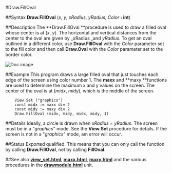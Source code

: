 
#Draw.FillOval

##Syntax
**Draw.FillOval** (_x_, _y_, _xRadius_, _yRadius_, _Color_ **: int**)



##Description
The **Draw.FillOval **procedure is used to draw a filled oval whose center is at (_x_, _y_). The horizontal and vertical distances from the center to the oval are given by _xRadius _and _yRadius_. To get an oval outlined in a different color, use **Draw.FillOval** with the _Color_ parameter set to the fill color and then call **Draw.Oval** with the _Color_ parameter set to the border color.

![Doc image](draw_filloval01.gif)


##Example
This program draws a large filled oval that just touches each edge of the screen using color number 1. The **maxx** and **maxy **functions are used to determine the maximum x and y values on the screen. The center of the oval is at (_midx_, _midy_), which is the middle of the screen.


        View.Set ("graphics")
        const midx := maxx div 2
        const midy := maxy div 2
        Draw.FillOval (midx, midy, midx, midy, 1)
##Details
Ideally, a circle is drawn when _xRadius_ = _yRadius_.
The screen must be in a "_graphics_" mode. See the **View.Set** procedure for details. If the screen is not in a "_graphics_" mode, am error will occur.



##Status
Exported qualified.
This means that you can only call the function by calling **Draw.FillOval**, not by calling **FillOval**.



##See also
**[view_set.html](View.Set)**, **[maxx.html](maxx)**, **[maxy.html](maxy)** and the various procedures in the **[drawmodule.html](Draw)** unit.


